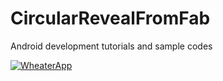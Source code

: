 # CircularRevealFromFab
Android development tutorials and sample codes


[![WheaterApp](https://inspirecoding.app/wp-content/uploads/2020/12/CircularRevealFromFab.gif)](https://inspirecoding.app/)
